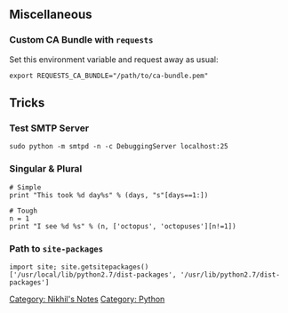 Miscellaneous
-------------

### Custom CA Bundle with `requests`

Set this environment variable and request away as usual:

    export REQUESTS_CA_BUNDLE="/path/to/ca-bundle.pem"

Tricks
------

### Test SMTP Server

    sudo python -m smtpd -n -c DebuggingServer localhost:25

### Singular & Plural

    # Simple
    print "This took %d day%s" % (days, "s"[days==1:])

    # Tough
    n = 1
    print "I see %d %s" % (n, ['octopus', 'octopuses'][n!=1])

### Path to `site-packages`

    import site; site.getsitepackages()
    ['/usr/local/lib/python2.7/dist-packages', '/usr/lib/python2.7/dist-packages']

[Category: Nikhil's Notes](Category:_Nikhil's_Notes "wikilink")
[Category: Python](Category:_Python "wikilink")
